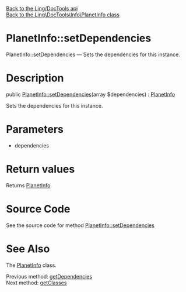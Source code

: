 [Back to the Ling/DocTools api](https://github.com/lingtalfi/DocTools/blob/master/doc/api/Ling/DocTools.md)<br>
[Back to the Ling\DocTools\Info\PlanetInfo class](https://github.com/lingtalfi/DocTools/blob/master/doc/api/Ling/DocTools/Info/PlanetInfo.md)


PlanetInfo::setDependencies
================



PlanetInfo::setDependencies — Sets the dependencies for this instance.




Description
================


public [PlanetInfo::setDependencies](https://github.com/lingtalfi/DocTools/blob/master/doc/api/Ling/DocTools/Info/PlanetInfo/setDependencies.md)(array $dependencies) : [PlanetInfo](https://github.com/lingtalfi/DocTools/blob/master/doc/api/Ling/DocTools/Info/PlanetInfo.md)




Sets the dependencies for this instance.




Parameters
================


- dependencies

    


Return values
================

Returns [PlanetInfo](https://github.com/lingtalfi/DocTools/blob/master/doc/api/Ling/DocTools/Info/PlanetInfo.md).








Source Code
===========
See the source code for method [PlanetInfo::setDependencies](https://github.com/lingtalfi/DocTools/blob/master/Info/PlanetInfo.php#L67-L71)


See Also
================

The [PlanetInfo](https://github.com/lingtalfi/DocTools/blob/master/doc/api/Ling/DocTools/Info/PlanetInfo.md) class.

Previous method: [getDependencies](https://github.com/lingtalfi/DocTools/blob/master/doc/api/Ling/DocTools/Info/PlanetInfo/getDependencies.md)<br>Next method: [getClasses](https://github.com/lingtalfi/DocTools/blob/master/doc/api/Ling/DocTools/Info/PlanetInfo/getClasses.md)<br>

